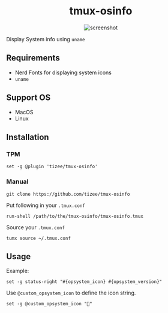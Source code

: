 <div align="center">

<h1>tmux-osinfo</h1>

![screenshot](https://user-images.githubusercontent.com/33030965/150766473-ec10d01c-2055-4e6c-8547-bdc905e7e573.png)<br/>

</div>

Display System info using `uname`

## Requirements

- Nerd Fonts for displaying system icons
- `uname`

## Support OS

- MacOS
- Linux

## Installation

### TPM

```
set -g @plugin 'tizee/tmux-osinfo'
```

### Manual

```
git clone https://github.com/tizee/tmux-osinfo
```

Put following in your `.tmux.conf`

```
run-shell /path/to/the/tmux-osinfo/tmux-osinfo.tmux
```

Source your `.tmux.conf`

```
tumx source ~/.tmux.conf
```

## Usage

Example:

```
set -g status-right "#{opsystem_icon} #{opsystem_version}"
```

Use `@custom_opsystem_icon` to define the icon string.

```
set -g @custom_opsystem_icon "🐶"
```
